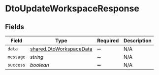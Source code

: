 # DtoUpdateWorkspaceResponse


## Fields

| Field                                                                     | Type                                                                      | Required                                                                  | Description                                                               |
| ------------------------------------------------------------------------- | ------------------------------------------------------------------------- | ------------------------------------------------------------------------- | ------------------------------------------------------------------------- |
| `data`                                                                    | [shared.DtoWorkspaceData](../../../sdk/models/shared/dtoworkspacedata.md) | :heavy_minus_sign:                                                        | N/A                                                                       |
| `message`                                                                 | *string*                                                                  | :heavy_minus_sign:                                                        | N/A                                                                       |
| `success`                                                                 | *boolean*                                                                 | :heavy_minus_sign:                                                        | N/A                                                                       |